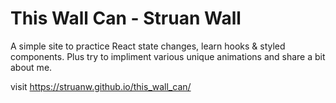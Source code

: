 # This Wall Can  - Struan Wall

A simple site to practice React state changes, learn hooks & styled components. Plus try to impliment various unique animations and share a bit about me.

visit https://struanw.github.io/this_wall_can/






